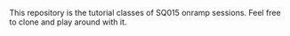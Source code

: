 This repository is the tutorial classes of SQ015 onramp sessions. Feel free to clone and play around with it.
